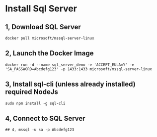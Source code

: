 # Install Sql Server
## 1, Download SQL Server
```
docker pull microsoft/mssql-server-linux
```
## 2, Launch the Docker Image
```
docker run -d --name sql_server_demo -e 'ACCEPT_EULA=Y' -e 'SA_PASSWORD=Abcdefg123' -p 1433:1433 microsoft/mssql-server-linux
```
## 3, Install sql-cli (unless already installed) required NodeJs
```
sudo npm install -g sql-cli
```
## 4, Connect to SQL Server
```
## 4, mssql -u sa -p Abcdefg123
```
